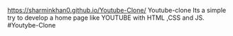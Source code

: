  https://sharminkhan0.github.io/Youtube-Clone/ Youtube-clone Its a simple try to develop a home page like YOUTUBE with HTML ,CSS and JS.
#Youtybe-Clone
